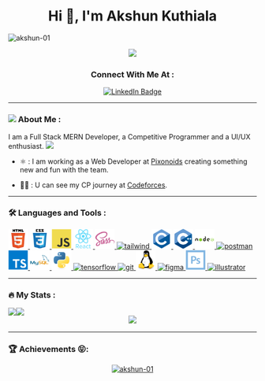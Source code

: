 <div id="header" align="center">
  <h1> Hi 👋, I'm Akshun Kuthiala </h1>
  <p align="left">
      <img src="https://komarev.com/ghpvc/?username=akshun-01&label=Profile%20views&color=0e75b6&style=flat" alt="akshun-01" />
   </p>
  <img src="https://media.giphy.com/media/wwg1suUiTbCY8H8vIA/giphy-downsized-large.gif" width="250" >
  <div>
    <h3> Connect With Me At : </h3>
    <a href="https://linkedin.com/in/akshun-kuthiala-194672223">
      <img src="https://img.shields.io/badge/LinkedIn-0072b1?style=for-the-badge&logo=linkedin&logoColor=white" alt="LinkedIn Badge"/>
    </a>
  </div>
</div>

--- 

### <img src="https://media.giphy.com/media/fDCH4QFi73SEQqapBp/giphy.gif" width="40px"> About Me :
I am a Full Stack MERN Developer, a Competitive Programmer and a UI/UX enthusiast. <img src="https://media.giphy.com/media/j0HjChGV0J44KrrlGv/giphy.gif" width="50">

- ⚛️ : I am working as a Web Developer at [Pixonoids](https://github.com/pixonoids) creating something new and fun with the team.

- 👨‍💻 : U can see my CP journey at [Codeforces](https://codeforces.com/profile/smart_apple).

---

### :hammer_and_wrench: Languages and Tools :
<div>
   <a href="https://www.w3.org/html/" target="_blank" rel="noreferrer"> 
     <img src="https://raw.githubusercontent.com/devicons/devicon/master/icons/html5/html5-original-wordmark.svg" alt="html5" width="40" height="40"/> 
   </a> 
   <a href="https://www.w3schools.com/css/" target="_blank" rel="noreferrer"> 
     <img src="https://raw.githubusercontent.com/devicons/devicon/master/icons/css3/css3-original-wordmark.svg" alt="css3" width="40" height="40"/>
   </a>
   <a href="https://developer.mozilla.org/en-US/docs/Web/JavaScript" target="_blank" rel="noreferrer"> 
     <img src="https://raw.githubusercontent.com/devicons/devicon/master/icons/javascript/javascript-original.svg" alt="javascript" width="40" height="40"/> 
   </a> 
   <a href="" target="_blank" rel="noreferrer">
    <img src="https://github.com/devicons/devicon/blob/master/icons/react/react-original-wordmark.svg" title="React" alt="React" width="40" height="40"/>
   </a>
   <a href="https://sass-lang.com" target="_blank" rel="noreferrer"> 
     <img src="https://raw.githubusercontent.com/devicons/devicon/master/icons/sass/sass-original.svg" alt="sass" width="40" height="40"/> 
   </a> 
   <a href="https://tailwindcss.com/" target="_blank" rel="noreferrer"> 
     <img src="https://www.vectorlogo.zone/logos/tailwindcss/tailwindcss-icon.svg" alt="tailwind" width="40" height="40"/> 
   </a> 
   <a href="https://www.cprogramming.com/" target="_blank" rel="noreferrer"> 
     <img src="https://raw.githubusercontent.com/devicons/devicon/master/icons/c/c-original.svg" alt="c" width="40" height="40"/> 
   </a> 
   <a href="https://www.w3schools.com/cpp/" target="_blank" rel="noreferrer"> 
     <img src="https://raw.githubusercontent.com/devicons/devicon/master/icons/cplusplus/cplusplus-original.svg" alt="cplusplus" width="40" height="40"/> 
   </a> 
   <a href="https://nodejs.org" target="_blank" rel="noreferrer"> 
     <img src="https://raw.githubusercontent.com/devicons/devicon/master/icons/nodejs/nodejs-original-wordmark.svg" alt="nodejs" width="40" height="40"/> 
   </a> 
   <a href="https://postman.com" target="_blank" rel="noreferrer"> 
     <img src="https://www.vectorlogo.zone/logos/getpostman/getpostman-icon.svg" alt="postman" width="40" height="40"/> 
   </a> 
   <a href="https://www.typescriptlang.org/" target="_blank" rel="noreferrer"> 
     <img src="https://raw.githubusercontent.com/devicons/devicon/master/icons/typescript/typescript-original.svg" alt="typescript" width="40" height="40"/> 
   </a>
   <a href="https://www.mysql.com/" target="_blank" rel="noreferrer"> 
     <img src="https://raw.githubusercontent.com/devicons/devicon/master/icons/mysql/mysql-original-wordmark.svg" alt="mysql" width="40" height="40"/> 
   </a> 
   <a href="https://www.python.org" target="_blank" rel="noreferrer"> 
     <img src="https://raw.githubusercontent.com/devicons/devicon/master/icons/python/python-original.svg" alt="python" width="40" height="40"/> 
   </a> 
   <a href="https://www.tensorflow.org" target="_blank" rel="noreferrer"> 
     <img src="https://www.vectorlogo.zone/logos/tensorflow/tensorflow-icon.svg" alt="tensorflow" width="40" height="40"/> 
   </a>
   <a href="https://git-scm.com/" target="_blank" rel="noreferrer"> 
    <img src="https://www.vectorlogo.zone/logos/git-scm/git-scm-icon.svg" alt="git" width="40" height="40"/> 
   </a>
   <a href="https://www.linux.org/" target="_blank" rel="noreferrer"> 
     <img src="https://raw.githubusercontent.com/devicons/devicon/master/icons/linux/linux-original.svg" alt="linux" width="40" height="40"/> 
   </a>  
   <a href="https://www.figma.com/" target="_blank" rel="noreferrer"> 
   <img src="https://www.vectorlogo.zone/logos/figma/figma-icon.svg" alt="figma" width="40" height="40"/> 
   </a>  
   <a href="https://www.photoshop.com/en" target="_blank" rel="noreferrer"> 
     <img src="https://raw.githubusercontent.com/devicons/devicon/master/icons/photoshop/photoshop-line.svg" alt="photoshop" width="40" height="40"/> 
   </a> 
   <a href="https://www.adobe.com/in/products/illustrator.html" target="_blank" rel="noreferrer"> 
     <img src="https://www.vectorlogo.zone/logos/adobe_illustrator/adobe_illustrator-icon.svg" alt="illustrator" width="40" height="40"/> 
   </a>
  
</div>

---

### :fire: My Stats :

<div id="stats" style="display:flex;flex-direction:row;" align="center">
  <img src="http://github-readme-streak-stats.herokuapp.com?user=akshun-01&theme=algolia&layout=compact"/>
  <img src="https://github-readme-stats.vercel.app/api?username=akshun-01&layout=compact&theme=algolia"/>
  </div>
 <div align="center">
    <img src="https://github-readme-stats.vercel.app/api/top-langs/?username=akshun-01&layout=compact&theme=react"/>
</div>

---

### 🏆 Achievements 😝:
<p align="center"> <a href="https://github.com/ryo-ma/github-profile-trophy">
  <img src="https://github-profile-trophy.vercel.app/?username=akshun-01" alt="akshun-01" /></a> 
</p>
